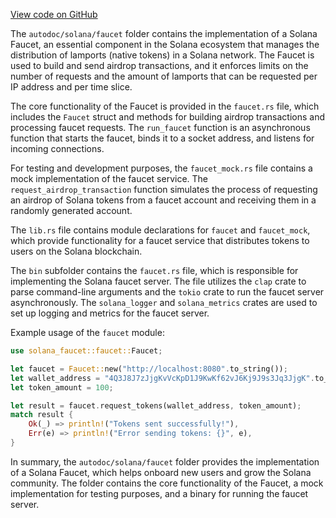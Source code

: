 [View code on GitHub](https://github.com/solana-labs/solana/tree/master/na/faucet)

The `autodoc/solana/faucet` folder contains the implementation of a Solana Faucet, an essential component in the Solana ecosystem that manages the distribution of lamports (native tokens) in a Solana network. The Faucet is used to build and send airdrop transactions, and it enforces limits on the number of requests and the amount of lamports that can be requested per IP address and per time slice.

The core functionality of the Faucet is provided in the `faucet.rs` file, which includes the `Faucet` struct and methods for building airdrop transactions and processing faucet requests. The `run_faucet` function is an asynchronous function that starts the faucet, binds it to a socket address, and listens for incoming connections.

For testing and development purposes, the `faucet_mock.rs` file contains a mock implementation of the faucet service. The `request_airdrop_transaction` function simulates the process of requesting an airdrop of Solana tokens from a faucet account and receiving them in a randomly generated account.

The `lib.rs` file contains module declarations for `faucet` and `faucet_mock`, which provide functionality for a faucet service that distributes tokens to users on the Solana blockchain.

The `bin` subfolder contains the `faucet.rs` file, which is responsible for implementing the Solana faucet server. The file utilizes the `clap` crate to parse command-line arguments and the `tokio` crate to run the faucet server asynchronously. The `solana_logger` and `solana_metrics` crates are used to set up logging and metrics for the faucet server.

Example usage of the `faucet` module:

```rust
use solana_faucet::faucet::Faucet;

let faucet = Faucet::new("http://localhost:8080".to_string());
let wallet_address = "4Q3J8J7zJjgKvVcKpD1J9KwKf62vJ6Kj9J9s3Jq3JjgK".to_string();
let token_amount = 100;

let result = faucet.request_tokens(wallet_address, token_amount);
match result {
    Ok(_) => println!("Tokens sent successfully!"),
    Err(e) => println!("Error sending tokens: {}", e),
}
```

In summary, the `autodoc/solana/faucet` folder provides the implementation of a Solana Faucet, which helps onboard new users and grow the Solana community. The folder contains the core functionality of the Faucet, a mock implementation for testing purposes, and a binary for running the faucet server.
